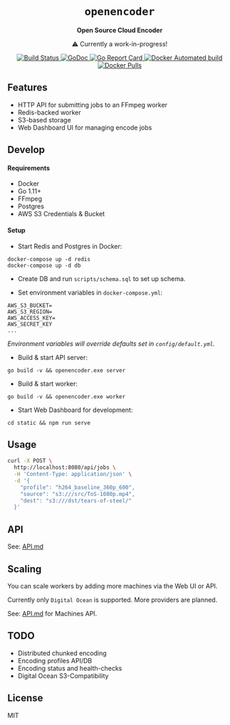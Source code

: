 <div align="center">
    <h1><code>openencoder</code></h1>
    <p><strong>Open Source Cloud Encoder</strong></p>
    <p>⚠️ Currently a work-in-progress!</p>
    <p>
        <a href="https://travis-ci.org/alfg/openencoder">
          <img src="https://travis-ci.org/alfg/openencoder.svg?branch=master" alt="Build Status" />
        </a>
        <a href="https://godoc.org/github.com/alfg/openencoder">
          <img src="https://godoc.org/github.com/alfg/openencoder?status.svg" alt="GoDoc" />
        </a>
        <a href="https://goreportcard.com/report/github.com/alfg/openencoder">
          <img src="https://goreportcard.com/badge/github.com/alfg/openencoder" alt="Go Report Card" />
        </a>
        <a href="https://hub.docker.com/r/alfg/openencoder/builds">
          <img src="https://img.shields.io/docker/automated/alfg/openencoder.svg" alt="Docker Automated build" />
        </a>
        <a href="https://hub.docker.com/r/alfg/openencoder">
          <img src="https://img.shields.io/docker/pulls/alfg/openencoder.svg" alt="Docker Pulls" />
        </a>
    </p>
</div>

## Features
* HTTP API for submitting jobs to an FFmpeg worker
* Redis-backed worker
* S3-based storage
* Web Dashboard UI for managing encode jobs
    

## Develop

#### Requirements
* Docker
* Go 1.11+
* FFmpeg
* Postgres
* AWS S3 Credentials & Bucket

#### Setup
* Start Redis and Postgres in Docker:
```
docker-compose up -d redis
docker-compose up -d db
```

* Create DB and run `scripts/schema.sql` to set up schema.

* Set environment variables in `docker-compose.yml`:
```
AWS_S3_BUCKET=
AWS_S3_REGION=
AWS_ACCESS_KEY=
AWS_SECRET_KEY
...
```

*Environment variables will override defaults set in `config/default.yml`.*

* Build & start API server:
```
go build -v && openencoder.exe server
```

* Build & start worker:
```
go build -v && openencoder.exe worker
```

* Start Web Dashboard for development:
```
cd static && npm run serve
```

## Usage
```bash
curl -X POST \
  http://localhost:8080/api/jobs \
  -H 'Content-Type: application/json' \
  -d '{
	"profile": "h264_baseline_360p_600",
	"source": "s3:///src/ToS-1080p.mp4",
	"dest": "s3:///dst/tears-of-steel/"
  }'
```

## API
See: [API.md](/API.md)

## Scaling
You can scale workers by adding more machines via the Web UI or API.

Currently only `Digital Ocean` is supported. More providers are planned.

See: [API.md](/API.md) for Machines API.

## TODO
* Distributed chunked encoding
* Encoding profiles API/DB
* Encoding status and health-checks
* Digital Ocean S3-Compatibility

## License
MIT
